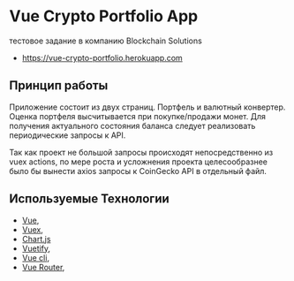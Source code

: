  # Vue Crypto Portfolio App

тестовое задание в компанию Blockchain Solutions
- https://vue-crypto-portfolio.herokuapp.com

## Принцип работы
Приложение состоит из двух страниц. Портфель и валютный конвертер. Оценка портфеля высчитывается при покупке/продажи монет.
Для получения актуального состояния баланса следует реализовать периодические запросы к API.

Так как проект не большой запросы происходят непосредственно из vuex actions, по мере роста и усложнения проекта
целесообразнее было бы вынести axios запросы к CoinGecko API в отдельный файл.

## Используемые Технологии

- [Vue](https://),
- [Vuex](https://),
- [Chart.js](https://)
- [Vuetify](https:),
- [Vue cli](https://),
- [Vue Router](),
